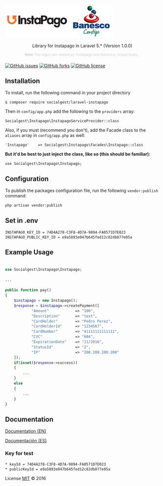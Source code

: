 ![Php Instapago](asset/logo.png)

<p align="center">
    Library for Instapago in Laravel 5.* (Version 1.0.0)
</p>

<p align="center">
    <sup style="color: #d0d0d0;"><b>Note</b> The logos are owned by Instapago and Banesco, respectively..</sup>
</p>

[![GitHub issues](https://img.shields.io/github/issues/socialgest/laravel-instapago.svg?style=flat-square)](https://github.com/socialgest/laravel-instapago/issues) [![GitHub forks](https://img.shields.io/github/forks/socialgest/laravel-instapago.svg?style=flat-square)](https://github.com/socialgest/laravel-instapago/network) [![GitHub license](https://img.shields.io/badge/license-MIT-blue.svg?style=flat-square)](https://raw.githubusercontent.com/abr4xas/php-instapago/master/LICENSE)

## Installation

To install, run the following command in your project directory

```
$ composer require socialgest/laravel-instapago

```

Then in `config/app.php` add the following to the `providers` array:

```
Socialgest\Instapago\InstapagoServiceProvider::class

```


Also, if you must (recommend you don't), add the Facade class to the `aliases` array in `config/app.php` as well:

```
'Instapago'    => Socialgest\Instapago\Facades\Instapago::class
```

**But it'd be best to just inject the class, like so (this should be familiar):**

```
use Socialgest\Instapago\Instapago;
```

## Configuration

To publish the packages configuration file, run the following `vendor:publish` command:

```
php artisan vendor:publish
```

## Set in .env

```
INSTAPAGO_KEY_ID = 74D4A278-C3F8-4D7A-9894-FA0571D7E023
INSTAPAGO_PUBLIC_KEY_ID = e9a5893e047b645fed12c82db877e05a

```


## Example Usage

``` php

use Socialgest\Instapago\Instapago;

...

public function pay()
{
	$instapago = new Instapago();
	$response = $instapago->createPayment([
            "Amount"            => "100",
            "Description"       => "text",
            "CardHolder"        => "Pedro Perez",
            "CardHolderId"      => "1234567",
            "CardNumber"        => "41111111111111",
            "CVC"               => "604",
            "ExpirationDate"    => "11/2016",
            "StatusId"          => "2",
            "IP"                => "200.200.200.200"
	]);
	if(isset($response->success))
	{
		...
	}
	else
	{
		...
	}
}

```
## Documentation

[Documentation (EN)](https://instapago.com/wp-content/uploads/Integration-Guide-Instapago-API-1.6.pdf)

[Documentación (ES)](https://instapago.com/wp-content/uploads/2016/02/Guia-Integracion-API-Instapago-1.6.pdf)

### Key for test

```
* keyId = 74D4A278-C3F8-4D7A-9894-FA0571D7E023
* publicKeyId = e9a5893e047b645fed12c82db877e05a
```

License [MIT](http://opensource.org/licenses/MIT) :copyright: 2016